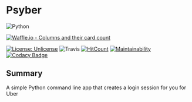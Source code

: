 Psyber
===
![Python](https://i.imgur.com/60TE31V.png)

[![Waffle.io - Columns and their card count](https://badge.waffle.io/sguzman/Psyber.svg?columns=all)](https://waffle.io/sguzman/Psyber)

[![License: Unlicense](https://img.shields.io/badge/license-Unlicense-blue.svg)](http://unlicense.org/)
![Travis](https://travis-ci.org/sguzman/Psyber.svg?branch=master)
[![HitCount](http://hits.dwyl.io/sguzman/psyber.svg)](http://hits.dwyl.io/sguzman/psyber)
[![Maintainability](https://api.codeclimate.com/v1/badges/abc4081950deb13bc2bf/maintainability)](https://codeclimate.com/github/sguzman/Psyber/maintainability)
[![Codacy Badge](https://api.codacy.com/project/badge/Grade/8e59168be4474972aec6045a22a1e529)](https://www.codacy.com/app/guzmansalv/Psyber?utm_source=github.com&amp;utm_medium=referral&amp;utm_content=sguzman/Psyber&amp;utm_campaign=Badge_Grade)

Summary
---
A simple Python command line app that creates a login session for you for Uber
